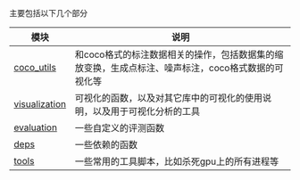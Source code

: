 主要包括以下几个部分

模块 | 说明
---|---
[coco_utils](coco_utils/) | 和coco格式的标注数据相关的操作，包括数据集的缩放变换，生成点标注、噪声标注，coco格式数据的可视化等
[visualization](visualization) | 可视化的函数，以及对其它库中的可视化的使用说明，以及用于可视化分析的工具
[evaluation](evaluation) | 一些自定义的评测函数
[deps](deps) | 一些依赖的函数
[tools](tools) | 一些常用的工具脚本，比如杀死gpu上的所有进程等